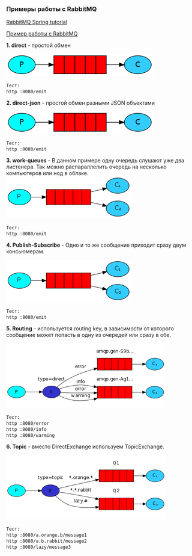 ### Примеры работы с RabbitMQ 
[RabbitMQ Spring tutorial](https://habr.com/ru/post/262069/)

[Пример работы с RabbitMQ](http://spring-projects.ru/guides/messaging-rabbitmq/#scratch)

**1. direct** - простой обмен

![Схема](doc/hello1.png "Схема")
```shell script
Тест: 
http :8080/emit
```
**2. direct-json** - простой обмен разными JSON объектами

![Схема](doc/hello1.png "Схема")
```shell script
Тест: 
http :8080/emit
```
**3. work-queues** - В данном примере одну очередь слушают уже два листенера. Так можно распараллелить очередь на несколько компьютеров или нод в облаке.
![Схема](doc/work-queues.png "Схема")
```shell script
Тест: 
http :8080/emit
```

**4. Publish-Subscribe** - Одно и то же сообщение приходит сразу двум консьюмерам.

![Схема](doc/work-queues.png "Схема")
```shell script
Тест: 
http :8080/emit
```

**5. Routing** - используется routing key, в зависимости от которого сообщение может попасть в одну из очередей или сразу в обе.

![Схема](doc/routing.png "Схема")
```shell script
Тест: 
http :8080/error
http :8080/info
http :8080/warming
```

**6. Topic** - вместо DirectExchange используем TopicExchange.

![Схема](doc/topic.png "Схема")
```shell script
Тест: 
http :8080/a.orange.b/message1
http :8080/a.b.rabbit/message2
http :8080/lazy/message3
```